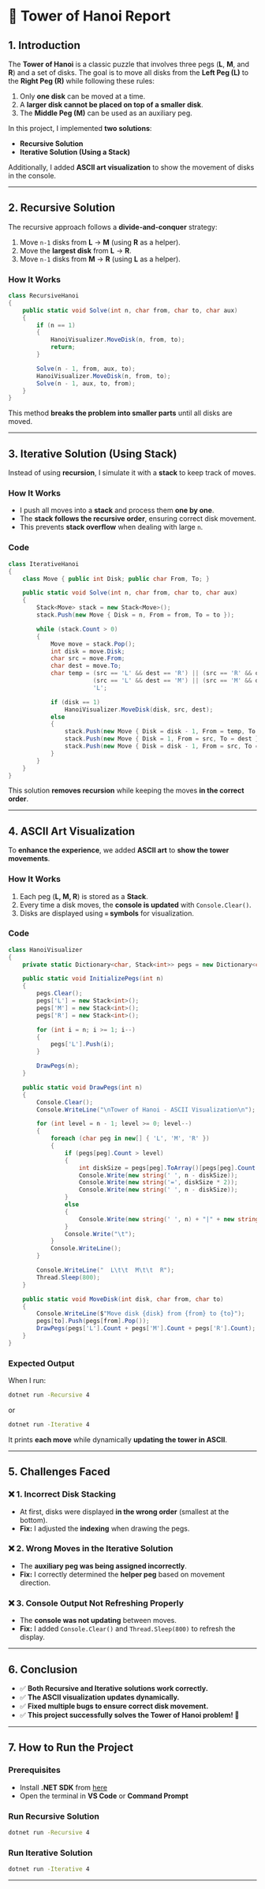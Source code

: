 # 📜 Tower of Hanoi Report

## 1. Introduction
The **Tower of Hanoi** is a classic puzzle that involves three pegs (**L**, **M**, and **R**) and a set of disks. The goal is to move all disks from the **Left Peg (L)** to the **Right Peg (R)** while following these rules:
1. Only **one disk** can be moved at a time.
2. A **larger disk cannot be placed on top of a smaller disk**.
3. The **Middle Peg (M)** can be used as an auxiliary peg.

In this project, I implemented **two solutions**:
- **Recursive Solution**
- **Iterative Solution (Using a Stack)**  

Additionally, I added **ASCII art visualization** to show the movement of disks in the console.

---

## 2. Recursive Solution
The recursive approach follows a **divide-and-conquer** strategy:
1. Move `n-1` disks from **L** → **M** (using **R** as a helper).
2. Move the **largest disk** from **L** → **R**.
3. Move `n-1` disks from **M** → **R** (using **L** as a helper).

### **How It Works**
```csharp
class RecursiveHanoi
{
    public static void Solve(int n, char from, char to, char aux)
    {
        if (n == 1)
        {
            HanoiVisualizer.MoveDisk(n, from, to);
            return;
        }

        Solve(n - 1, from, aux, to);
        HanoiVisualizer.MoveDisk(n, from, to);
        Solve(n - 1, aux, to, from);
    }
}
```
This method **breaks the problem into smaller parts** until all disks are moved.

---

## 3. Iterative Solution (Using Stack)
Instead of using **recursion**, I simulate it with a **stack** to keep track of moves.

### **How It Works**
- I push all moves into a **stack** and process them **one by one**.
- The **stack follows the recursive order**, ensuring correct disk movement.
- This prevents **stack overflow** when dealing with large `n`.

### **Code**
```csharp
class IterativeHanoi
{
    class Move { public int Disk; public char From, To; }

    public static void Solve(int n, char from, char to, char aux)
    {
        Stack<Move> stack = new Stack<Move>();
        stack.Push(new Move { Disk = n, From = from, To = to });

        while (stack.Count > 0)
        {
            Move move = stack.Pop();
            int disk = move.Disk;
            char src = move.From;
            char dest = move.To;
            char temp = (src == 'L' && dest == 'R') || (src == 'R' && dest == 'L') ? 'M' :
                        (src == 'L' && dest == 'M') || (src == 'M' && dest == 'L') ? 'R' :
                        'L';

            if (disk == 1)
                HanoiVisualizer.MoveDisk(disk, src, dest);
            else
            {
                stack.Push(new Move { Disk = disk - 1, From = temp, To = dest });
                stack.Push(new Move { Disk = 1, From = src, To = dest });
                stack.Push(new Move { Disk = disk - 1, From = src, To = temp });
            }
        }
    }
}
```
This solution **removes recursion** while keeping the moves **in the correct order**.

---

## 4. ASCII Art Visualization
To **enhance the experience**, we added **ASCII art** to **show the tower movements**.

### **How It Works**
1. Each peg (**L, M, R**) is stored as a **Stack<int>**.
2. Every time a disk moves, the **console is updated** with `Console.Clear()`.
3. Disks are displayed using **`=` symbols** for visualization.

### **Code**
```csharp
class HanoiVisualizer
{
    private static Dictionary<char, Stack<int>> pegs = new Dictionary<char, Stack<int>>();

    public static void InitializePegs(int n)
    {
        pegs.Clear();
        pegs['L'] = new Stack<int>();
        pegs['M'] = new Stack<int>();
        pegs['R'] = new Stack<int>();

        for (int i = n; i >= 1; i--)
        {
            pegs['L'].Push(i);
        }

        DrawPegs(n);
    }

    public static void DrawPegs(int n)
    {
        Console.Clear();
        Console.WriteLine("\nTower of Hanoi - ASCII Visualization\n");

        for (int level = n - 1; level >= 0; level--)
        {
            foreach (char peg in new[] { 'L', 'M', 'R' })
            {
                if (pegs[peg].Count > level)
                {
                    int diskSize = pegs[peg].ToArray()[pegs[peg].Count - 1 - level];
                    Console.Write(new string(' ', n - diskSize));
                    Console.Write(new string('=', diskSize * 2));
                    Console.Write(new string(' ', n - diskSize));
                }
                else
                {
                    Console.Write(new string(' ', n) + "|" + new string(' ', n));
                }
                Console.Write("\t");
            }
            Console.WriteLine();
        }

        Console.WriteLine("  L\t\t  M\t\t  R");
        Thread.Sleep(800);
    }

    public static void MoveDisk(int disk, char from, char to)
    {
        Console.WriteLine($"Move disk {disk} from {from} to {to}");
        pegs[to].Push(pegs[from].Pop());
        DrawPegs(pegs['L'].Count + pegs['M'].Count + pegs['R'].Count);
    }
}
```
### **Expected Output**
When I run:
```sh
dotnet run -Recursive 4
```
or
```sh
dotnet run -Iterative 4
```
It prints **each move** while dynamically **updating the tower in ASCII**.

---

## 5. Challenges Faced
### ❌ **1. Incorrect Disk Stacking**
- At first, disks were displayed **in the wrong order** (smallest at the bottom).
- **Fix:** I adjusted the **indexing** when drawing the pegs.

### ❌ **2. Wrong Moves in the Iterative Solution**
- The **auxiliary peg was being assigned incorrectly**.
- **Fix:** I correctly determined the **helper peg** based on movement direction.

### ❌ **3. Console Output Not Refreshing Properly**
- The **console was not updating** between moves.
- **Fix:** I added `Console.Clear()` and `Thread.Sleep(800)` to refresh the display.

---

## 6. Conclusion
- ✅ **Both Recursive and Iterative solutions work correctly.**
- ✅ **The ASCII visualization updates dynamically.**
- ✅ **Fixed multiple bugs to ensure correct disk movement.**
- ✅ **This project successfully solves the Tower of Hanoi problem! 🎉**

---
## **7. How to Run the Project**
### **Prerequisites**
- Install **.NET SDK** from [here](https://dotnet.microsoft.com/download)
- Open the terminal in **VS Code** or **Command Prompt**

### **Run Recursive Solution**
```sh
dotnet run -Recursive 4
```

### **Run Iterative Solution**
```sh
dotnet run -Iterative 4
```

---